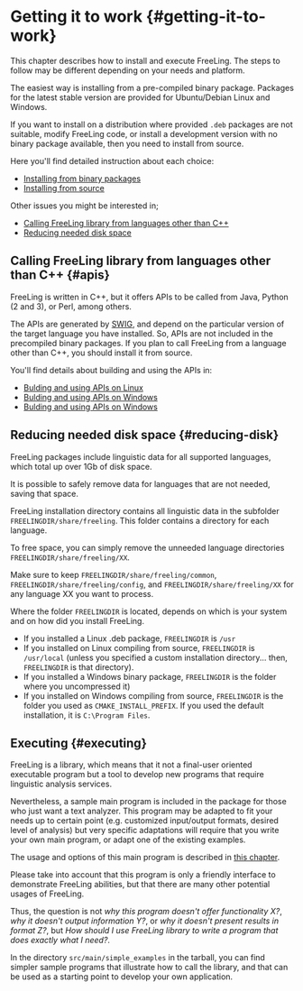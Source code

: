 # Getting it to work {#getting-it-to-work}

This chapter describes how to install and execute FreeLing. The steps to follow may be different depending on your needs and platform.

The easiest way is installing from a pre-compiled binary package. Packages for the latest stable version are provided for Ubuntu/Debian Linux and Windows.

If you want to install on a distribution where provided `.deb` packages are not suitable, modify FreeLing code, or install a development version with no binary package available, then you need to install from source.

Here you'll find detailed instruction about each choice:

* [Installing from binary packages](installation/installation-packages.md)
* [Installing from source](installation/installation-source.md)

Other issues you might be interested in;

* [Calling FreeLing library from languages other than C++](#apis) 
* [Reducing needed disk space](#reducing-disk)

## Calling FreeLing library from languages other than C++ {#apis}

FreeLing is written in C++, but it offers APIs to be called from Java, Python (2 and 3), or Perl, among others.

The APIs are generated by [SWIG](http://swig.org), and depend on the particular version of the target language you have installed. 
So, APIs are not included in the precompiled binary packages. If you plan to call FreeLing from a language other than C++, you should install it from source.

You'll find details about building and using the APIs in:

* [Bulding and using APIs on Linux](installation/apis-linux.md)
* [Bulding and using APIs on Windows](installation/apis-windows.md)
* [Bulding and using APIs on Windows](installation/apis-mac.md)




## Reducing needed disk space {#reducing-disk}


FreeLing packages include linguistic data for all supported languages, which total up over 1Gb of disk space.

It is possible to safely remove data for languages that are not needed, saving that space.

FreeLing installation directory contains all linguistic data in the subfolder 
`FREELINGDIR/share/freeling`.
This folder contains a directory for each language.

To free space, you can simply remove the unneeded language directories `FREELINGDIR/share/freeling/XX`.

Make sure to keep 
`FREELINGDIR/share/freeling/common`, `FREELINGDIR/share/freeling/config`, and `FREELINGDIR/share/freeling/XX` for any language XX you want to process.


Where the folder `FREELINGDIR` is located, depends on which is your system and on how did you install FreeLing.
* If you installed a Linux .deb package, `FREELINGDIR` is `/usr`
* If you installed on Linux compiling from source, `FREELINGDIR` is `/usr/local` (unless you specified a custom installation directory... then, `FREELINGDIR` is that directory).
* If you installed a Windows binary package, `FREELINGDIR` is the folder where you uncompressed it)
* If you installed on Windows compiling from source, `FREELINGDIR` is the folder you used as `CMAKE_INSTALL_PREFIX`.  If you used the default installation, it is `C:\Program Files`.


## Executing {#executing}

FreeLing is a library, which means that it not a final-user oriented executable program but a tool to develop new programs that require linguistic analysis services.

Nevertheless, a sample main program is included in the package for those who just want a text analyzer. This program may be adapted to fit your needs up to certain point (e.g. customized input/output formats, desired level of analysis) but very specific adaptations will require that you write your own main program, or adapt one of the existing examples.

The usage and options of this main program is described in [this chapter](#using-the-sample-main-program-to-process-corpora).

Please take into account that this program is only a friendly interface to demonstrate FreeLing abilities, but that there are many other potential usages of FreeLing.

Thus, the question is not *why this program doesn't offer functionality X?*, *why it doesn't output information Y?*, or *why it doesn't present results in format Z?*, but *How should I use FreeLing library to write a program that does exactly what I need?*.

In the directory `src/main/simple_examples` in the tarball, you can find simpler sample programs that illustrate how to call the library, and that can be used as a starting point to develop your own application.




